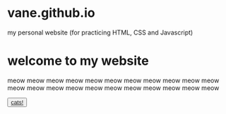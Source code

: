 # vane.github.io
my personal website (for practicing HTML, CSS and Javascript)
<html>
 <body>
  <h1>welcome to my <stong>website</strong></h1>
  <p>meow meow meow meow meow meow meow meow meow meow meow meow meow meow meow meow meow meow meow meow meow meow</p>
  <button><a href="/cats.html">cats!</a></button>
 </body>
</html>
